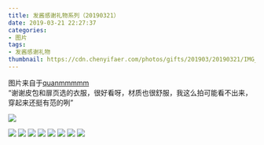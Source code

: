 ```yaml
---
title: 发酱感谢礼物系列（20190321）
date: 2019-03-21 22:27:37
categories:
- 图片
tags:
- 发酱感谢礼物
thumbnail: https://cdn.chenyifaer.com/photos/gifts/201903/20190321/IMG_5760.JPG
---
```


图片来自于<a href="https://weibo.com/p/1005051720171447" target="_blank">quanmmmmm</a><br/> “谢谢皮包和扉页选的衣服，很好看呀，材质也很舒服，我这么拍可能看不出来，穿起来还挺有范的咧”​​​

![](https://cdn.chenyifaer.com/photos/gifts/201903/20190321/IMG_5760.JPG)

<!--more-->

![](https://cdn.chenyifaer.com/photos/gifts/201903/20190321/IMG_5761.JPG)
![](https://cdn.chenyifaer.com/photos/gifts/201903/20190321/IMG_5762.JPG)
![](https://cdn.chenyifaer.com/photos/gifts/201903/20190321/IMG_5763.JPG)
![](https://cdn.chenyifaer.com/photos/gifts/201903/20190321/IMG_5764.JPG)
![](https://cdn.chenyifaer.com/photos/gifts/201903/20190321/IMG_5765.JPG)
![](https://cdn.chenyifaer.com/photos/gifts/201903/20190321/IMG_5766.JPG)
![](https://cdn.chenyifaer.com/photos/gifts/201903/20190321/IMG_5767.JPG)
![](https://cdn.chenyifaer.com/photos/gifts/201903/20190321/IMG_5768.JPG)
